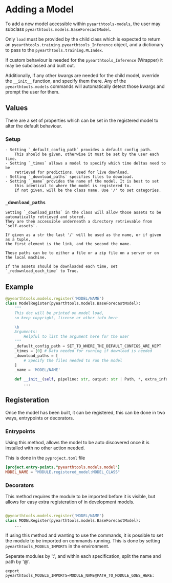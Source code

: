 # Adding a Model

To add a new model accessible within `pyearthtools-models`, the user may subclass `pyearthtools.models.BaseForecastModel`.

Only `load` must be provided by the child class which is expected to return an `pyearthtools.training.pyearthtools_Inference` object, and a dictionary to pass to the `pyearthtools.training.MLIndex`.

If custom behaviour is needed for the `pyearthtools_Inference` (Wrapper) it may be subclassed and built out.

Additionally, if any other kwargs are needed for the child model, override the `__init__` function, and specify them there. Any of the `pyearthtools.models` commands will automatically detect those kwargs and prompt the user for them.

## Values

There are a set of properties which can be set in the registered model to alter the default behaviour.

### Setup

    - Setting `_default_config_path` provides a default config path. 
        This should be given, otherwise it must be set by the user each time.
    - Setting `_times` allows a model to specify which time deltas need to be 
        retrieved for predictions. Used for live download.
    - Setting `_download_paths` specifies files to download.
    - Setting `_name` provides the name of the model. It is best to set 
        this identical to where the model is registered to.
        If not given, will be the class name. Use '/' to set categories.

### `_download_paths`

    Setting `_download_paths` in the class will allow those assets to be automatically retrieved and stored.
    They are then accessible underneath a directory retrievable from `self.assets`.

    If given as a str the last '/' will be used as the name, or if given as a tuple, 
    the first element is the link, and the second the name.

    These paths can be to either a file or a zip file on a server or on the local machine.

    If the assets should be downloaded each time, set `_redownload_each_time` to True.

## Example

```python
@pyearthtools.models.register('MODEL/NAME')
class ModelRegister(pyearthtools.models.BaseForecastModel):
    """
    This doc will be printed on model load,
    so keep copyright, license or other info here

    \b
    Arguments:
        Helpful to list the argument here for the user
    """
    _default_config_path = SET_TO_WHERE_THE_DEFAULT_CONFIGS_ARE_KEPT
    _times = [0] # Data needed for running if download is needed
    _download_paths = [
        # Specify the files needed to run the model
    ]
    _name = 'MODEL/NAME'

    def __init__(self, pipeline: str, output: str | Path, *, extra_info_needed: int, **kwargs) -> None:
        ...

```

## Registeration

Once the model has been built, it can be registered, this can be done in two ways, entrypoints or decorators.

### Entrypoints

Using this method, allows the model to be auto discovered once it is installed with no other action needed.

This is done in the `pyproject.toml` file

```toml
[project.entry-points."pyearthtools.models.model"]
MODEL_NAME = "MODULE.registered_model:MODEL_CLASS"
```

### Decorators

This method requires the module to be imported before it is visible, but allows for easy extra registeration of in development models.

```python

@pyearthtools.models.register('MODEL/NAME')
class MODELRegister(pyearthtools.models.BaseForecastModel):
    ...
```

If using this method and wanting to use the commands, it is possible to set the module to be imported on commands running. This is done by setting `pyearthtools_MODELS_IMPORTS` in the environment.

Seperate modules by ':', and within each specification, split the name and path by '@'.

```shell
export pyearthtools_MODELS_IMPORTS=MODULE_NAME@PATH_TO_MODULE_GOES_HERE:
```
